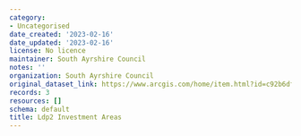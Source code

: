 ```yaml
---
category:
- Uncategorised
date_created: '2023-02-16'
date_updated: '2023-02-16'
license: No licence
maintainer: South Ayrshire Council
notes: ''
organization: South Ayrshire Council
original_dataset_link: https://www.arcgis.com/home/item.html?id=c92b6df6f64f4c85994b95b290c88356
records: 3
resources: []
schema: default
title: Ldp2 Investment Areas
---
```

